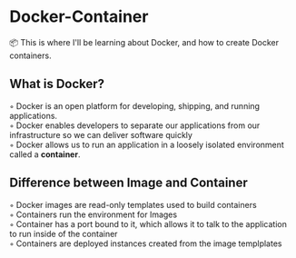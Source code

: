 # Docker-Container

📦 This is where I'll be learning about Docker, and how to create Docker containers.

## What is Docker?

◦ Docker is an open platform for developing, shipping, and running applications. <br>
◦ Docker enables developers to separate our applications from our infrastructure so we can deliver software quickly <br>
◦ Docker allows us to run an application in a loosely isolated environment called a **container**. <br>

## Difference between Image and Container

◦ Docker images are read-only templates used to build containers <br>
◦ Containers run the environment for Images <br>
◦ Container has a port bound to it, which allows it to talk to the application to run inside of the container <br>
◦ Containers are deployed instances created from the image templplates <br>
